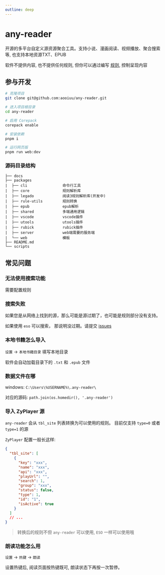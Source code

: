 ```yaml
---
outline: deep
---
```


# any-reader

开源的多平台自定义源资源聚合工具。支持小说、漫画阅读、视频播放、聚合搜索等, 也支持本地资源TXT、EPUB

软件不提供内容, 也不提供任何规则, 但你可以通过编写 [规则](./rule/), 控制呈现内容

## 参与开发

```sh
# 克隆项目
git clone git@github.com:aooiuu/any-reader.git

# 进入项目根目录
cd any-reader

# 启用 Corepack
corepack enable

# 安装依赖
pnpm i

# 运行网页版
pnpm run web:dev
```

### 源码目录结构

```
├── docs
├── packages
|  ├── cli                命令行工具
|  ├── core               规则解析库
|  ├── legado             阅读3规则解析库(开发中)
|  ├── rule-utils         规则转换
|  ├── epub               epub解析
|  ├── shared             多端通用逻辑
|  ├── vscode             vscode插件
|  ├── utools             utools插件
|  ├── rubick             rubick插件
|  ├── server             web端需要的服务端
|  └── web                模板
├── README.md
└── scripts
```

## 常见问题

### 无法使用搜索功能

需要配置规则

### 搜索失败

如果您是从网络上找到的源，那么可能是源过期了，也可能是规则部分没有支持。

如果使用 `eso` 可以搜索， 那说明没过期。请提交 [issues](https://github.com/aooiuu/any-reader/issues)

### 本地书籍怎么导入

`设置` -> `本地书籍目录` 填写本地目录

软件会自动加载目录下的 `.txt` 和 `.epub` 文件

### 数据文件在哪

windows: `C:\Users\%USERNAME%\.any-reader\`

对应的源码: `path.join(os.homedir(), '.any-reader')`

### 导入 ZyPlayer 源

`any-reader` 会从 `tbl_site` 列表转换为可以使用的规则。 目前仅支持 `type=0` 或者 `type=1` 的源

`ZyPlayer` 配置一般长这样:

```json
{
  "tbl_site": [
    {
      "key": "xxx",
      "name": "xxx",
      "api": "xxx",
      "playUrl": "",
      "search": 1,
      "group": "xxx",
      "status": false,
      "type": 1,
      "id": "1",
      "isActive": true
    }
  ]
  // ...
}
```

> 转换后的规则不但 `any-reader` 可以使用, `ESO` 一样可以使用哦

### 朗读功能怎么用

`设置` -> `热键` -> `朗读`

设置热键后, 阅读页面按热键既可, 朗读状态下再按一次暂停。
